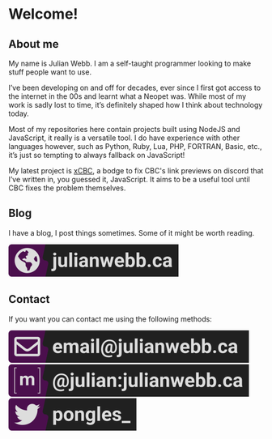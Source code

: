 # Welcome!

## About me 

My name is Julian Webb. I am a self-taught programmer looking to make stuff people want to use.

I’ve been developing on and off for decades, ever since I first got access to the internet in the 00s and learnt what a Neopet was. While most of my work is sadly lost to time, it’s definitely shaped how I think about technology today.

Most of my repositories here contain projects built using NodeJS and JavaScript, it really is a versatile tool. I do have experience with other languages however, such as Python, Ruby, Lua, PHP, FORTRAN, Basic, etc., it’s just so tempting to always fallback on JavaScript!

My latest project is [xCBC](https:/xcbc.ca), a bodge to fix CBC's link previews on discord that I’ve written in, you guessed it, JavaScript. It aims to be a useful tool until CBC fixes the problem themselves.

## Blog

I have a blog, I post things sometimes. Some of it might be worth reading.

[![Website](/assets/siteBadge.svg)](https://julianwebb.ca)


## Contact
If you want you can contact me using the following methods:

[![Email](/assets/mailBadge.svg)](#)   
[![Matrix](/assets/matrixBadge.svg)](https://matrix.to/#/@julian:julianwebb.ca)   
[![Twitter](/assets/twitterBadge.svg)](https://twitter.com/Pongles_)

